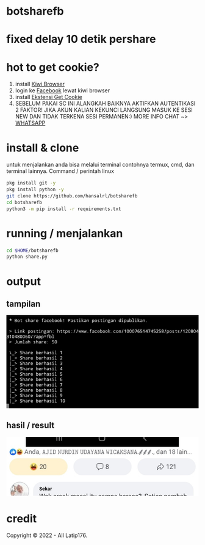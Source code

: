 # botsharefb
# fixed delay 10 detik pershare
# hot to get cookie?
1. install [Kiwi Browser](https://play.google.com/store/apps/details?id=com.kiwibrowser.browser)
2. login ke [Facebook](facebook.com) lewat kiwi browser
3. install [Ekstensi Get Cookie](https://chrome.google.com/webstore/detail/get-cookie/naciaagbkifhpnoodlkhbejjldaiffcm)
4. SEBELUM PAKAI SC INI ALANGKAH BAIKNYA AKTIFKAN AUTENTIKASI 2 FAKTOR! JIKA AKUN KALIAN KEKUNCI LANGSUNG MASUK KE SESI NEW DAN TIDAK TERKENA SESI PERMANEN:)
MORE INFO CHAT ~> [WHATSAPP](https://api.whatsapp.com/send?phone=6289525609596)
# install & clone
untuk menjalankan anda bisa melalui terminal contohnya termux, cmd, dan terminal lainnya. Command / perintah linux
```BASH
pkg install git -y
pkg install python -y
git clone https://github.com/hansalrl/botsharefb
cd botsharefb
python3 -m pip install -r requirements.txt
```
# running / menjalankan
```BASH
cd $HOME/botsharefb
python share.py
```
# output
## tampilan
<p><img src="img/Screenshot_20220210-041041_Pydroid 3.jpg" /></p>

## hasil / result
<p><img src="img/Screenshot_20220210-041053_Lite.jpg" /></p>

# credit
Copyright © 2022 - All Latip176.
